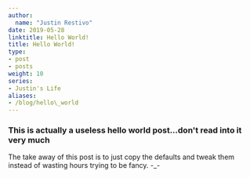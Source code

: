 ```yaml
---
author:
  name: "Justin Restivo"
date: 2019-05-28
linktitle: Hello World!
title: Hello World!
type:
- post
- posts
weight: 10
series:
- Justin's Life
aliases:
- /blog/hello\_world
---
```


### This is actually a useless hello world post...don't read into it very much ###

The take away of this post is to just copy the defaults and tweak them instead of wasting hours trying to be fancy. -_-
